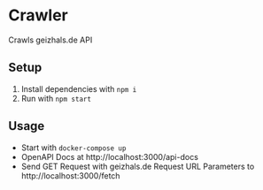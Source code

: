 # Crawler
Crawls geizhals.de API

## Setup
1. Install dependencies with `npm i`
2. Run with `npm start`

## Usage
- Start with `docker-compose up`
- OpenAPI Docs at http://localhost:3000/api-docs
- Send GET Request with geizhals.de Request URL Parameters to http://localhost:3000/fetch
